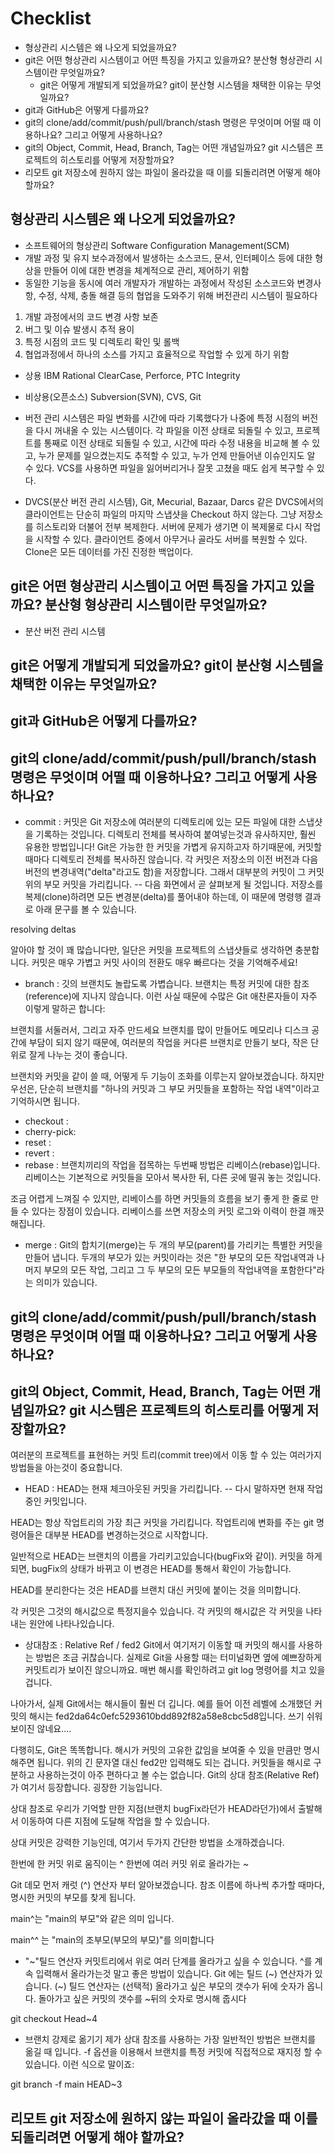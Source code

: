 # Checklist

- 형상관리 시스템은 왜 나오게 되었을까요?
- git은 어떤 형상관리 시스템이고 어떤 특징을 가지고 있을까요? 분산형 형상관리 시스템이란 무엇일까요?
  - git은 어떻게 개발되게 되었을까요? git이 분산형 시스템을 채택한 이유는 무엇일까요?
- git과 GitHub은 어떻게 다를까요?
- git의 clone/add/commit/push/pull/branch/stash 명령은 무엇이며 어떨 때 이용하나요? 그리고 어떻게 사용하나요?
- git의 Object, Commit, Head, Branch, Tag는 어떤 개념일까요? git 시스템은 프로젝트의 히스토리를 어떻게 저장할까요?
- 리모트 git 저장소에 원하지 않는 파일이 올라갔을 때 이를 되돌리려면 어떻게 해야 할까요?

## 형상관리 시스템은 왜 나오게 되었을까요?

- 소프트웨어의 형상관리 Software Configuration Management(SCM)
- 개발 과정 및 유지 보수과정에서 발생하는 소스코드, 문서, 인터페이스 등에 대한 형상을 만들어 이에 대한 변경을 체계적으로 관리, 제어하기 위함
- 동일한 기능을 동시에 여러 개발자가 개발하는 과정에서 작성된 소스코드와 변경사항, 수정, 삭제, 충돌 해결 등의 협업을 도와주기 위해 버전관리 시스템이 필요하다

1. 개발 과정에서의 코드 변경 사항 보존
2. 버그 및 이슈 발생시 추적 용이
3. 특정 시점의 코드 및 디렉토리 확인 및 롤백
4. 협업과정에서 하나의 소스를 가지고 효율적으로 작업할 수 있게 하기 위함

- 상용
  IBM Rational ClearCase, Perforce, PTC Integrity
- 비상용(오픈소스)
  Subversion(SVN), CVS, Git

- 버전 관리 시스템은 파일 변화를 시간에 따라 기록했다가 나중에 특정 시점의 버전을 다시 꺼내올 수 있는 시스템이다. 각 파일을 이전 상태로 되돌릴 수 있고, 프로젝트를 통째로 이전 상태로 되돌릴 수 있고, 시간에 따라 수정 내용을 비교해 볼 수 있고, 누가 문제를 일으켰는지도 추적할 수 있고, 누가 언제 만들어낸 이슈인지도 알 수 있다. VCS를 사용하면 파일을 잃어버리거나 잘못 고쳤을 때도 쉽게 복구할 수 있다.

- DVCS(분산 버전 관리 시스템), Git, Mecurial, Bazaar, Darcs 같은 DVCS에서의 클라이언트는 단순히 파일의 마지막 스냅샷을 Checkout 하지 않는다. 그냥 저장소를 히스토리와 더불어 전부 복제한다. 서버에 문제가 생기면 이 복제물로 다시 작업을 시작할 수 있다. 클라이언트 중에서 아무거나 골라도 서버를 복원할 수 있다. Clone은 모든 데이터를 가진 진정한 백업이다.

## git은 어떤 형상관리 시스템이고 어떤 특징을 가지고 있을까요? 분산형 형상관리 시스템이란 무엇일까요?

- 분산 버전 관리 시스템

## git은 어떻게 개발되게 되었을까요? git이 분산형 시스템을 채택한 이유는 무엇일까요?

## git과 GitHub은 어떻게 다를까요?

## git의 clone/add/commit/push/pull/branch/stash 명령은 무엇이며 어떨 때 이용하나요? 그리고 어떻게 사용하나요?

- commit : 커밋은 Git 저장소에 여러분의 디렉토리에 있는 모든 파일에 대한 스냅샷을 기록하는 것입니다. 디렉토리 전체를 복사하여 붙여넣는것과 유사하지만, 훨씬 유용한 방법입니다! Git은 가능한 한 커밋을 가볍게 유지하고자 하기때문에, 커밋할 때마다 디렉토리 전체를 복사하진 않습니다. 각 커밋은 저장소의 이전 버전과 다음 버전의 변경내역("delta"라고도 함)을 저장합니다. 그래서 대부분의 커밋이 그 커밋 위의 부모 커밋을 가리킵니다. -- 다음 화면에서 곧 살펴보게 될 것입니다. 저장소를 복제(clone)하려면 모든 변경분(delta)를 풀어내야 하는데, 이 때문에 명령행 결과로 아래 문구를 볼 수 있습니다.

resolving deltas

알아야 할 것이 꽤 많습니다만, 일단은 커밋을 프로젝트의 스냅샷들로 생각하면 충분합니다. 커밋은 매우 가볍고 커밋 사이의 전환도 매우 빠르다는 것을 기억해주세요!

- branch : 깃의 브랜치도 놀랍도록 가볍습니다. 브랜치는 특정 커밋에 대한 참조(reference)에 지나지 않습니다. 이런 사실 때문에 수많은 Git 애찬론자들이 자주 이렇게 말하곤 합니다:

브랜치를 서둘러서, 그리고 자주 만드세요
브랜치를 많이 만들어도 메모리나 디스크 공간에 부담이 되지 않기 때문에, 여러분의 작업을 커다른 브랜치로 만들기 보다, 작은 단위로 잘게 나누는 것이 좋습니다.

브랜치와 커밋을 같이 쓸 때, 어떻게 두 기능이 조화를 이루는지 알아보겠습니다. 하지만 우선은, 단순히 브랜치를 "하나의 커밋과 그 부모 커밋들을 포함하는 작업 내역"이라고 기억하시면 됩니다.

- checkout :
- cherry-pick:
- reset :
- revert :
- rebase : 브랜치끼리의 작업을 접목하는 두번째 방법은 리베이스(rebase)입니다. 리베이스는 기본적으로 커밋들을 모아서 복사한 뒤, 다른 곳에 떨궈 놓는 것입니다.

조금 어렵게 느껴질 수 있지만, 리베이스를 하면 커밋들의 흐름을 보기 좋게 한 줄로 만들 수 있다는 장점이 있습니다. 리베이스를 쓰면 저장소의 커밋 로그와 이력이 한결 깨끗해집니다.

- merge : Git의 합치기(merge)는 두 개의 부모(parent)를 가리키는 특별한 커밋을 만들어 냅니다. 두개의 부모가 있는 커밋이라는 것은 "한 부모의 모든 작업내역과 나머지 부모의 모든 작업, 그리고 그 두 부모의 모든 부모들의 작업내역을 포함한다"라는 의미가 있습니다.

## git의 clone/add/commit/push/pull/branch/stash 명령은 무엇이며 어떨 때 이용하나요? 그리고 어떻게 사용하나요?

## git의 Object, Commit, Head, Branch, Tag는 어떤 개념일까요? git 시스템은 프로젝트의 히스토리를 어떻게 저장할까요?

여러분의 프로젝트를 표현하는 커밋 트리(commit tree)에서 이동 할 수 있는 여러가지 방법들을 아는것이 중요합니다.

- HEAD : HEAD는 현재 체크아웃된 커밋을 가리킵니다. -- 다시 말하자면 현재 작업중인 커밋입니다.

HEAD는 항상 작업트리의 가장 최근 커밋을 가리킵니다. 작업트리에 변화를 주는 git 명령어들은 대부분 HEAD를 변경하는것으로 시작합니다.

일반적으로 HEAD는 브랜치의 이름을 가리키고있습니다(bugFix와 같이). 커밋을 하게 되면, bugFix의 상태가 바뀌고 이 변경은 HEAD를 통해서 확인이 가능합니다.

HEAD를 분리한다는 것은 HEAD를 브랜치 대신 커밋에 붙이는 것을 의미합니다.

각 커밋은 그것의 해시값으로 특정지을수 있습니다. 각 커밋의 해시값은 각 커밋을 나타내는 원안에 나타나있습니다.

- 상대참조 : Relative Ref / fed2
  Git에서 여기저기 이동할 때 커밋의 해시를 사용하는 방법은 조금 귀찮습니다. 실제로 Git을 사용할 때는 터미널화면 옆에 예쁘장하게 커밋트리가 보이진 않으니까요. 매번 해시를 확인하려고 git log 명령어를 치고 있을 겁니다.

나아가서, 실제 Git에서는 해시들이 훨씬 더 깁니다. 예를 들어 이전 레벨에 소개했던 커밋의 해시는 fed2da64c0efc5293610bdd892f82a58e8cbc5d8입니다. 쓰기 쉬워 보이진 않네요....

다행히도, Git은 똑똑합니다. 해시가 커밋의 고유한 값임을 보여줄 수 있을 만큼만 명시해주면 됩니다. 위의 긴 문자열 대신 fed2만 입력해도 되는 겁니다.
커밋들을 해시로 구분하고 사용하는것이 아주 편하다고 볼 수는 없습니다. Git의 상대 참조(Relative Ref)가 여기서 등장합니다. 굉장한 기능입니다.

상대 참조로 우리가 기억할 만한 지점(브랜치 bugFix라던가 HEAD라던가)에서 출발해서 이동하여 다른 지점에 도달해 작업을 할 수 있습니다.

상대 커밋은 강력한 기능인데, 여기서 두가지 간단한 방법을 소개하겠습니다.

한번에 한 커밋 위로 움직이는 ^
한번에 여러 커밋 위로 올라가는 ~<num>

Git 데모
먼저 캐럿 (^) 연산자 부터 알아보겠습니다. 참조 이름에 하나씩 추가할 때마다, 명시한 커밋의 부모를 찾게 됩니다.

main^는 "main의 부모"와 같은 의미 입니다.

main^^ 는 "main의 조부모(부모의 부모)"를 의미합니다

- "~"틸드 연산자
  커밋트리에서 위로 여러 단계를 올라가고 싶을 수 있습니다. ^를 계속 입력해서 올라가는것 말고 좋은 방법이 있습니다. Git 에는 틸드 (~) 연산자가 있습니다.
  (~) 틸드 연산자는 (선택적) 올라가고 싶은 부모의 갯수가 뒤에 숫자가 옵니다.
  돌아가고 싶은 커밋의 갯수를 ~뒤의 숫자로 명시해 줍시다

git checkout Head~4

- 브랜치 강제로 옮기기
  제가 상대 참조를 사용하는 가장 일반적인 방법은 브랜치를 옮길 때 입니다.
  -f 옵션을 이용해서 브랜치를 특정 커밋에 직접적으로 재지정 할 수 있습니다. 이런 식으로 말이죠:

git branch -f main HEAD~3

## 리모트 git 저장소에 원하지 않는 파일이 올라갔을 때 이를 되돌리려면 어떻게 해야 할까요?
